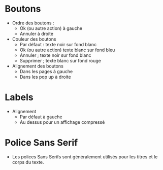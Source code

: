Boutons
=======

 - Ordre des boutons : 
	 - Ok (ou autre action) à gauche
	 - Annuler à droite
 - Couleur des boutons
	 - Par défaut : texte noir sur fond blanc
	 - Ok (ou autre action) texte blanc sur fond bleu
	 - Annuler ; texte noir sur fond blanc
	 - Supprimer ; texte blanc sur fond rouge
 - Alignement des boutons 
	 - Dans les pages à gauche
	 - Dans les pop up à droite

Labels
=====

 - Alignement 
	 - Par défaut à gauche
	 - Au dessus pour un affichage compressé

Police Sans Serif
=================
 - Les polices Sans Serifs sont généralement utilisés pour les titres et le corps du texte. 

